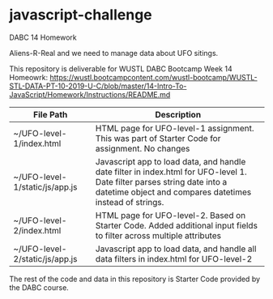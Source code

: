 # javascript-challenge
DABC 14 Homework

Aliens-R-Real and we need to manage data about UFO sitings.   

This repository is deliverable for WUSTL DABC Bootcamp Week 14 Homeowrk: 
https://wustl.bootcampcontent.com/wustl-bootcamp/WUSTL-STL-DATA-PT-10-2019-U-C/blob/master/14-Intro-To-JavaScript/Homework/Instructions/README.md 

| File Path | Description |
|--------|--------|
| ~/UFO-level-1/index.html | HTML page for UFO-level-1 assignment. This was part of Starter Code for assignment.  No changes|
| ~/UFO-level-1/static/js/app.js | Javascript app to load data, and handle date filter in index.html for UFO-level 1.  Date filter parses string date into a datetime object and compares datetimes instead of strings. |
|~/UFO-level-2/index.html | HTML page for UFO-level-2.  Based on Starter Code.  Added additional input fields to filter across multiple attributes |
| ~/UFO-level-2/static/js/app.js | Javascript app to load data, and handle all data filters in index.html for UFO-level-2 |

The rest of the code and data in this repository is Starter Code provided by the DABC course.
